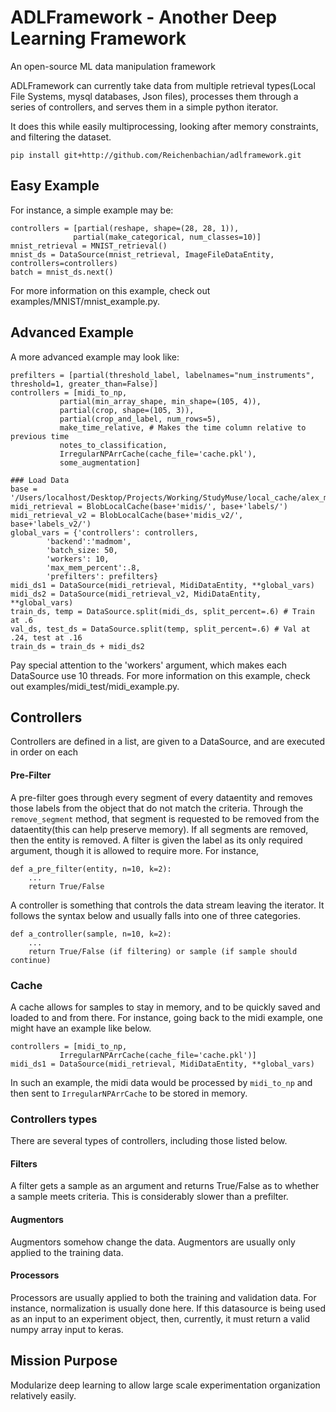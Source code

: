 # ADLFramework - Another Deep Learning Framework
An open-source ML data manipulation framework

ADLFramework can currently take data from multiple retrieval types(Local File Systems, mysql databases, Json files), processes them through a series of controllers, and serves them in a simple python iterator.

It does this while easily multiprocessing, looking after memory constraints, and filtering the dataset.
```
pip install git+http://github.com/Reichenbachian/adlframework.git
```

## Easy Example
For instance, a simple example may be:
```
controllers = [partial(reshape, shape=(28, 28, 1)),
			  partial(make_categorical, num_classes=10)]
mnist_retrieval = MNIST_retrieval()
mnist_ds = DataSource(mnist_retrieval, ImageFileDataEntity, controllers=controllers)
batch = mnist_ds.next()
```
For more information on this example, check out examples/MNIST/mnist_example.py.

## Advanced Example
A more advanced example may look like:
```
prefilters = [partial(threshold_label, labelnames="num_instruments", threshold=1, greater_than=False)]
controllers = [midi_to_np,
	       partial(min_array_shape, min_shape=(105, 4)),
	       partial(crop, shape=(105, 3)),
	       partial(crop_and_label, num_rows=5),
	       make_time_relative, # Makes the time column relative to previous time
	       notes_to_classification,
	       IrregularNPArrCache(cache_file='cache.pkl'),
	       some_augmentation]

### Load Data
base = '/Users/localhost/Desktop/Projects/Working/StudyMuse/local_cache/alex_midiset/v2/'
midi_retrieval = BlobLocalCache(base+'midis/', base+'labels/')
midi_retrieval_v2 = BlobLocalCache(base+'midis_v2/', base+'labels_v2/')
global_vars = {'controllers': controllers,
		'backend':'madmom',
		'batch_size: 50,
		'workers': 10,
		'max_mem_percent':.8,
		'prefilters': prefilters}
midi_ds1 = DataSource(midi_retrieval, MidiDataEntity, **global_vars)
midi_ds2 = DataSource(midi_retrieval_v2, MidiDataEntity, **global_vars)
train_ds, temp = DataSource.split(midi_ds, split_percent=.6) # Train at .6
val_ds, test_ds = DataSource.split(temp, split_percent=.6) # Val at .24, test at .16
train_ds = train_ds + midi_ds2
```
Pay special attention to the 'workers' argument, which makes each DataSource use 10 threads.
For more information on this example, check out examples/midi_test/midi_example.py.

## Controllers
Controllers are defined in a list, are given to a DataSource, and are executed in order on each 
#### Pre-Filter
A pre-filter goes through every segment of every dataentity and removes those labels from the object that do not match the criteria. Through the `remove_segment` method, that segment is requested to be removed from the dataentity(this can help preserve memory). If all segments are removed, then the entity is removed. A filter is given the label as its only required argument, though it is allowed to require more. For instance,
```
def a_pre_filter(entity, n=10, k=2):
	...
	return True/False
```

A controller is something that controls the data stream leaving the iterator. It follows the syntax below and usually falls into one of three categories.
```
def a_controller(sample, n=10, k=2):
	...
	return True/False (if filtering) or sample (if sample should continue)
```

### Cache
A cache allows for samples to stay in memory, and to be quickly saved and loaded to and from there. For instance, going back to the midi example, one might have an example like below.
```
controllers = [midi_to_np,
	       IrregularNPArrCache(cache_file='cache.pkl')]
midi_ds1 = DataSource(midi_retrieval, MidiDataEntity, **global_vars)
```
In such an example, the midi data would be processed by `midi_to_np` and then sent to `IrregularNPArrCache` to be stored in memory.

### Controllers types
There are several types of controllers, including those listed below.

#### Filters
A filter gets a sample as an argument and returns True/False as to whether a sample meets criteria. This is considerably slower than a prefilter.

#### Augmentors
Augmentors somehow change the data. Augmentors are usually only applied to the training data. 

#### Processors
Processors are usually applied to both the training and validation data. For instance, normalization is usually done here. If this datasource is being used as an input to an experiment object, then, currently, it must return a valid numpy array input to keras.

## Mission Purpose
Modularize deep learning to allow large scale experimentation organization relatively easily.
